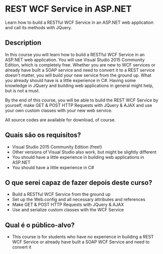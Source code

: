 # REST WCF Service in ASP.NET

Learn how to build a RESTful WCF Service in an ASP.NET web application and call its methods with JQuery.

## Description 

In this course you will learn how to build a RESTful WCF Service in an ASP.NET web application. You will use Visual Studio 2015 Community Edition, which is completely free. Whether you are new to WCF services or already have built a SOAP service and need to convert it to a REST service doesn't matter, you will build your new service from the ground up. What you already should have is a little experience in C#. Having some knowledge in JQuery and building web applications in general might help, but is not a must.

By the end of this course, you will be able to build the REST WCF Service by yourself, make GET & POST HTTP Requests with JQuery & AJAX and use your own custom classes with your new web service.

All source codes are available for download, of course.

## Quais são os requisitos?

- Visual Studio 2015 Community Edition (free!)
- Other versions of Visual Studio also work, but might be slightly different
- You should have a little experience in building web applications in ASP.NET
- You should have a little experience in C#

## O que serei capaz de fazer depois deste curso?

- Build a RESTful WCF Service from the ground up
- Set up the Web.config and all necessary attributes and references
- Make GET & POST HTTP Requests with JQuery & AJAX
- Use and serialize custom classes with the WCF Service

## Qual é o público-alvo?

- This course is for students who have no experience in building a REST WCF Service or already have built a SOAP WCF Service and need to convert it


